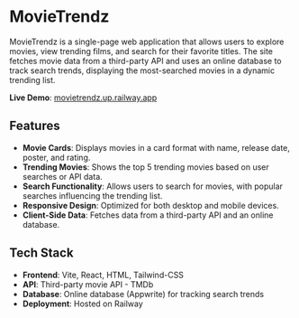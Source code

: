 # MovieTrendz

MovieTrendz is a single-page web application that allows users to explore movies, view trending films, and search for their favorite titles. The site fetches movie data from a third-party API and uses an online database to track search trends, displaying the most-searched movies in a dynamic trending list.

**Live Demo**: [movietrendz.up.railway.app](https://movietrendz.up.railway.app/)

## Features

- **Movie Cards**: Displays movies in a card format with name, release date, poster, and rating.
- **Trending Movies**: Shows the top 5 trending movies based on user searches or API data.
- **Search Functionality**: Allows users to search for movies, with popular searches influencing the trending list.
- **Responsive Design**: Optimized for both desktop and mobile devices.
- **Client-Side Data**: Fetches data from a third-party API and an online database.

## Tech Stack

- **Frontend**: Vite, React, HTML, Tailwind-CSS
- **API**: Third-party movie API - TMDb
- **Database**: Online database (Appwrite) for tracking search trends
- **Deployment**: Hosted on Railway
